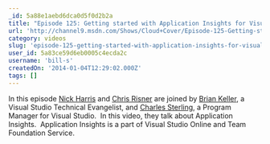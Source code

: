 ```yaml
---
_id: 5a88e1aebd6dca0d5f0d2b2a
title: "Episode 125: Getting started with Application Insights for Visual Studio Online"
url: 'http://channel9.msdn.com/Shows/Cloud+Cover/Episode-125-Getting-strated-with-Application-Insights-for-Visual-Studio-Online'
category: videos
slug: 'episode-125-getting-started-with-application-insights-for-visual-studio-online'
user_id: 5a83ce59d6eb0005c4ecda2c
username: 'bill-s'
createdOn: '2014-01-04T12:29:02.000Z'
tags: []
---
```


In this episode <a href="http://nickharris.net/">Nick Harris</a> and <a href="http://chrisrisner.com/">Chris Risner</a> are joined by <a href="http://blogs.msdn.com/b/briankel/" target="_blank">Brian Keller</a>, a Visual Studio Technical Evangelist, and <a href="http://blogs.msdn.com/b/charles_sterling/" target="_blank">Charles Sterling</a>, a Program Manager for Visual Studio.  In this video, they talk about Application Insights.  Application Insights is a part of Visual Studio Online and Team Foundation Service.
